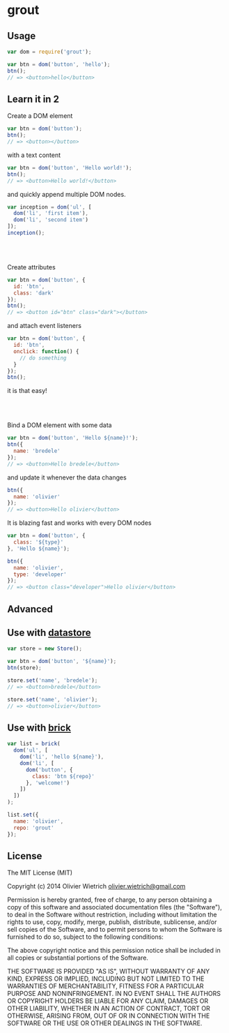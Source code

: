 # grout

## Usage

```js
var dom = require('grout');

var btn = dom('button', 'hello');
btn();
// => <button>hello</button>
```


## Learn it in 2

Create a DOM element

```js
var btn = dom('button');
btn();
// => <button></button>
```

with a text content

```js
var btn = dom('button', 'Hello world!');
btn();
// => <button>Hello world!</button>
```

and quickly append multiple DOM nodes.

```js
var inception = dom('ul', [
  dom('li', 'first item'),
  dom('li', 'second item')
]);
inception();
```

<br><br>

Create attributes 

```js
var btn = dom('button', {
  id: 'btn',
  class: 'dark'
});
btn();
// => <button id="btn" class="dark"></button>
```

and attach event listeners

```js
var btn = dom('button', {
  id: 'btn',
  onclick: function() {
    // do something
  }
});
btn();
```
it is that easy!

<br><br>

Bind a DOM element with some data

```js
var btn = dom('button', 'Hello ${name}!');
btn({
  name: 'bredele'
});
// => <button>Hello bredele</button>
```

and update it whenever the data changes

```js
btn({
  name: 'olivier'
});
// => <button>Hello olivier</button>
```

It is blazing fast and works with every DOM nodes

```js
var btn = dom('button', {
  class: '${type}'
}, 'Hello ${name}');

btn({
  name: 'olivier',
  type: 'developer'
});
// => <button class="developer">Hello olivier</button>
```

## Advanced

## Use with [datastore](http://github.com/bredele/datastore)

```js
var store = new Store();

var btn = dom('button', '${name}');
btn(store);

store.set('name', 'bredele');
// => <button>bredele</button>

store.set('name', 'olivier');
// => <button>olivier</button>
```

## Use with [brick](http://github.com/bredele/brickjs)

```js
var list = brick(
  dom('ul', [
    dom('li', 'hello ${name}'),
    dom('li', [
      dom('button', {
        class: 'btn ${repo}'
      }, 'welcome!')
    ])
  ])
);

list.set({
  name: 'olivier',
  repo: 'grout'
});
```

## License

The MIT License (MIT)

Copyright (c) 2014 Olivier Wietrich <olivier.wietrich@gmail.com>

Permission is hereby granted, free of charge, to any person obtaining a copy of this software and associated documentation files (the "Software"), to deal in the Software without restriction, including without limitation the rights to use, copy, modify, merge, publish, distribute, sublicense, and/or sell copies of the Software, and to permit persons to whom the Software is furnished to do so, subject to the following conditions:

The above copyright notice and this permission notice shall be included in all copies or substantial portions of the Software.

THE SOFTWARE IS PROVIDED "AS IS", WITHOUT WARRANTY OF ANY KIND, EXPRESS OR IMPLIED, INCLUDING BUT NOT LIMITED TO THE WARRANTIES OF MERCHANTABILITY, FITNESS FOR A PARTICULAR PURPOSE AND NONINFRINGEMENT. IN NO EVENT SHALL THE AUTHORS OR COPYRIGHT HOLDERS BE LIABLE FOR ANY CLAIM, DAMAGES OR OTHER LIABILITY, WHETHER IN AN ACTION OF CONTRACT, TORT OR OTHERWISE, ARISING FROM, OUT OF OR IN CONNECTION WITH THE SOFTWARE OR THE USE OR OTHER DEALINGS IN THE SOFTWARE.
